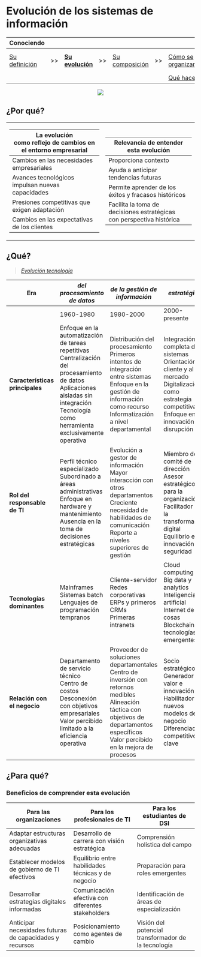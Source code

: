 # Evolución de los sistemas de información

<div align=center>

<small>

|Conociendo|||||||||
|-|-|-|-|-|-|-|-|-|
|[Su definición](definicion.md)|>>|**[Su evolución](evolucion.md)**|>>|[Su composición](componentes.md)|>>|[Cómo se organizan](organizacion.md)|>>|[Qué actividades abarca](actividades.md)
|||||||[Qué hace](elDirector.md)

</small>

</div>

<div align=center>

![](/images/Arg-Linea-de-tiempo-cuatro-decadas-2.avif)

</div>

## ¿Por qué?

<div align=center>

<table>
<tr>
<td>

|La evolución<br>como reflejo de cambios en el entorno empresarial|
|-|
|Cambios en las necesidades empresariales|
|Avances tecnológicos impulsan nuevas capacidades|
|Presiones competitivas que exigen adaptación|
|Cambios en las expectativas de los clientes|

</td>
<td>

|Relevancia de entender esta evolución|
|-|
|Proporciona contexto|
|Ayuda a anticipar tendencias futuras|
|Permite aprender de los éxitos y fracasos históricos|
|Facilita la toma de decisiones estratégicas<br>con perspectiva histórica|

</td>
</tr>
</table>

</div>

## ¿Qué?

> [*Evolución tecnología*](evolucionTecnologia.md)

|**Era**|*del procesamiento de datos*|*de la gestión de información*|*estratégica*|*Tendencias emergentes*
|-|-|-|-|-
||1960-1980|1980-2000|2000-presente|2020 en adelante
|**Características<br>principales**|Enfoque en la automatización de tareas repetitivas<br>Centralización del procesamiento de datos<br>Aplicaciones aisladas sin integración<br>Tecnología como herramienta exclusivamente operativa|Distribución del procesamiento<br>Primeros intentos de integración entre sistemas<br>Enfoque en la gestión de información como recurso<br>Informatización a nivel departamental|Integración completa de sistemas<br>Orientación al cliente y al mercado<br>Digitalización como estrategia competitiva<br>Enfoque en la innovación y disrupción|Organizaciones basadas en datos<br>Hiperautomatización e IA avanzada<br>Modelos de negocio completamente digitales<br>Sostenibilidad tecnológica
|**Rol del<br>responsable<br>de TI**|Perfil técnico especializado<br>Subordinado a áreas administrativas<br>Enfoque en hardware y mantenimiento<br>Ausencia en la toma de decisiones estratégicas|Evolución a gestor de información<br>Mayor interacción con otros departamentos<br>Creciente necesidad de habilidades de comunicación<br>Reporte a niveles superiores de gestión|Miembro del comité de dirección<br>Asesor estratégico para la organización<br>Facilitador de la transformación digital<br>Equilibrio entre innovación y seguridad|Múltiples roles especializados (CIO, CDO, CISO)<br>Enfoque en ética y gobernanza de datos<br>Liderazgo en transformación organizacional<br>Gestión de ecosistemas tecnológicos complejos
|**Tecnologías<br>dominantes**|Mainframes<br>Sistemas batch<br>Lenguajes de programación tempranos|Cliente-servidor<br>Redes corporativas<br>ERPs y primeros CRMs<br>Primeras intranets|Cloud computing<br>Big data y analytics<br>Inteligencia artificial<br>Internet de las cosas<br>Blockchain y tecnologías emergentes|IA generativa<br>Metaverso y espacios virtuales<br>Computación cuántica<br>Tecnologías sostenibles
|**Relación con<br>el negocio**|Departamento de servicio técnico<br>Centro de costos<br>Desconexión con objetivos empresariales<br>Valor percibido limitado a la eficiencia operativa|Proveedor de soluciones departamentales<br>Centro de inversión con retornos medibles<br>Alineación táctica con objetivos de departamentos específicos<br>Valor percibido en la mejora de procesos|Socio estratégico<br>Generador de valor e innovación<br>Habilitador de nuevos modelos de negocio<br>Diferenciador competitivo clave|Tecnología y negocio completamente integrados<br>Democratización de las decisiones tecnológicas<br>Cultura digital transversal<br>TI como motor principal de innovación

## ¿Para qué?

### Beneficios de comprender esta evolución

<div align=center>

|Para las organizaciones|Para los profesionales de TI|Para los estudiantes de DSI|
|-|-|-|
|Adaptar estructuras organizativas adecuadas|Desarrollo de carrera con visión estratégica|Comprensión holística del campo|
|Establecer modelos de gobierno de TI efectivos|Equilibrio entre habilidades técnicas y de negocio|Preparación para roles emergentes|
|Desarrollar estrategias digitales informadas|Comunicación efectiva con diferentes stakeholders|Identificación de áreas de especialización|
|Anticipar necesidades futuras de capacidades y recursos|Posicionamiento como agentes de cambio|Visión del potencial transformador de la tecnología|

</div>
